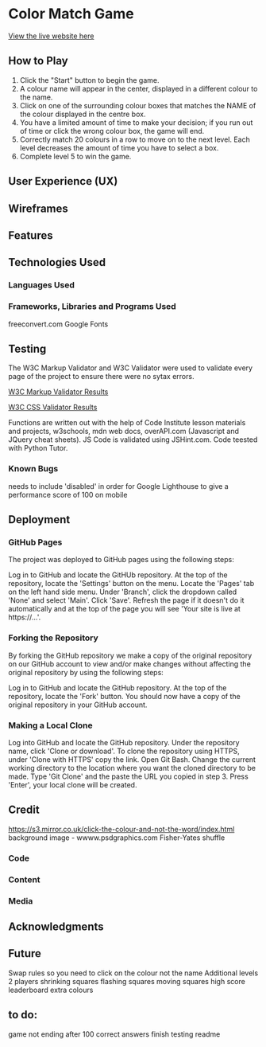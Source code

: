 # Color Match Game

[View the live website here](https://danpug.github.io/Colour-Match-Game/)

## How to Play

1. Click the "Start" button to begin the game.
2. A colour name will appear in the center, displayed in a different colour to the name.
3. Click on one of the surrounding colour boxes that matches the NAME of the colour displayed in the centre box.
4. You have a limited amount of time to make your decision; if you run out of time or click the wrong colour box, the game will end.
5. Correctly match 20 colours in a row to move on to the next level. Each level decreases the amount of time you have to select a box.
6. Complete level 5 to win the game.

## User Experience (UX)

## Wireframes

## Features

## Technologies Used

### Languages Used

### Frameworks, Libraries and Programs Used

freeconvert.com
Google Fonts

## Testing

The W3C Markup Validator and W3C  Validator were used to validate every page of the project to ensure there were no sytax errors.

[W3C Markup Validator Results]()

[W3C CSS Validator Results]()

Functions are written out with the help of Code Institute lesson materials and projects, w3schools, mdn web docs, overAPI.com (Javascript and JQuery cheat sheets).
JS Code is validated using JSHint.com. Code teested with Python Tutor.

### Known Bugs

<link rel="stylesheet"> needs to include 'disabled' in order for Google Lighthouse to give a performance score of 100 on mobile

## Deployment

### GitHub Pages

The project was deployed to GitHub pages using the following steps:

Log in to GitHub and locate the GitHUb repository.
At the top of the repository, locate the 'Settings' button on the menu.
Locate the 'Pages' tab on the left hand side menu.
Under 'Branch', click the dropdown called 'None' and select 'Main'.
Click 'Save'.
Refresh the page if it doesn't do it automatically and at the top of the page you will see 'Your site is live at https://...'.

### Forking the Repository

By forking the GitHub repository we make a copy of the original repository on our GitHub account to view and/or make changes without affecting the original repository by using the following steps:

Log in to GitHub and locate the GitHub repository.
At the top of the repository, locate the 'Fork' button.
You should now have a copy of the original repository in your GitHub account.

### Making a Local Clone

Log into GitHub and locate the GitHub repository.
Under the repository name, click 'Clone or download'.
To clone the repository using HTTPS, under 'Clone with HTTPS' copy the link.
Open Git Bash.
Change the current working directory to the location where you want the cloned directory to be made.
Type 'Git Clone' and the paste the URL you copied in step 3.
Press 'Enter', your local clone will be created.

## Credit

https://s3.mirror.co.uk/click-the-colour-and-not-the-word/index.html
background image - wwww.psdgraphics.com
Fisher-Yates shuffle

### Code

### Content

### Media

## Acknowledgments

## Future

Swap rules so you need to click on the colour not the name
Additional levels
2 players
shrinking squares
flashing squares
moving squares
high score
leaderboard
extra colours

## to do:
game not ending after 100 correct answers
finish testing
readme
